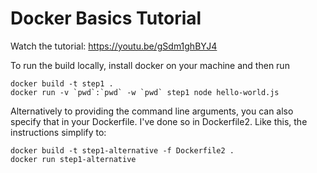 # Docker Basics Tutorial

Watch the tutorial: https://youtu.be/gSdm1ghBYJ4

To run the build locally, install docker on your machine and then run

```
docker build -t step1 .
docker run -v `pwd`:`pwd` -w `pwd` step1 node hello-world.js
```

Alternatively to providing the command line arguments, you can also specify that in your Dockerfile.
I've done so in Dockerfile2. Like this, the instructions simplify to:
```
docker build -t step1-alternative -f Dockerfile2 .
docker run step1-alternative
```
